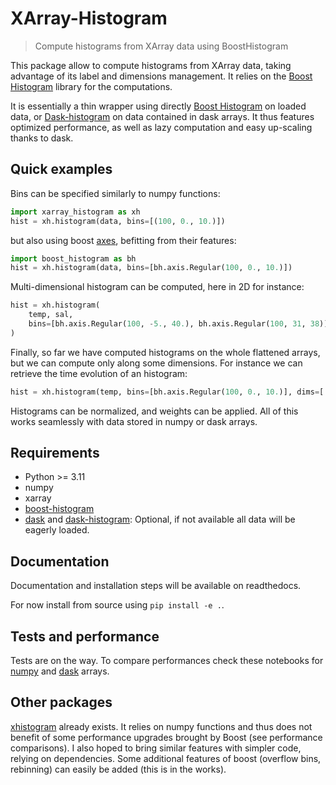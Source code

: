 
# XArray-Histogram

> Compute histograms from XArray data using BoostHistogram

This package allow to compute histograms from XArray data, taking advantage of
its label and dimensions management.
It relies on the [Boost Histogram](https://boost-histogram.readthedocs.io) library for the computations.

It is essentially a thin wrapper using directly [Boost Histogram](https://boost-histogram.readthedocs.io) on loaded data, or [Dask-histogram](https://dask-histogram.readthedocs.io) on data contained in dask arrays. It thus features optimized performance, as well as lazy computation and easy up-scaling thanks to dask.

## Quick examples

Bins can be specified similarly to numpy functions:
``` python
import xarray_histogram as xh
hist = xh.histogram(data, bins=[(100, 0., 10.)])
```
but also using boost [axes](https://boost-histogram.readthedocs.io/en/latest/user-guide/axes.html), befitting from their features:
``` python
import boost_histogram as bh
hist = xh.histogram(data, bins=[bh.axis.Regular(100, 0., 10.)])
```

Multi-dimensional histogram can be computed, here in 2D for instance:
``` python
hist = xh.histogram(
    temp, sal,
    bins=[bh.axis.Regular(100, -5., 40.), bh.axis.Regular(100, 31, 38))
)
```

Finally, so far we have computed histograms on the whole flattened arrays, but we can compute only along some dimensions. For instance we can retrieve the time evolution of an histogram:
``` python
hist = xh.histogram(temp, bins=[bh.axis.Regular(100, 0., 10.)], dims=['lat', 'lon'])
```

Histograms can be normalized, and weights can be applied.
All of this works seamlessly with data stored in numpy or dask arrays.

## Requirements

- Python >= 3.11
- numpy
- xarray
- [boost-histogram](https://github.com/scikit-hep/boost-histogram)
- [dask](https://www.dask.org/) and [dask-histogram](https://github.com/dask-contrib/dask-histogram): Optional, if not available all data will be eagerly loaded.

## Documentation

Documentation and installation steps will be available on readthedocs.

For now install from source using `pip install -e .`.

## Tests and performance

Tests are on the way.
To compare performances check these notebooks for [numpy](./docs/source/perf_numpy.ipynb) and [dask](./docs/source/perf_dask.ipynb) arrays.

## Other packages

[xhistogram](https://xhistogram.readthedocs.io/en/latest/) already exists. It relies on numpy functions and thus does not benefit of some performance upgrades brought by Boost (see performance comparisons).
I also hoped to bring similar features with simpler code, relying on dependencies. Some additional features of boost (overflow bins, rebinning) can easily be added (this is in the works).
